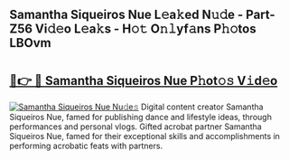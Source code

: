 ## Samantha Siqueiros Nue L𝚎a𝚔ed N𝚞𝚍e - Part-Z56 Vi𝚍𝚎o L𝚎a𝚔s - H𝚘𝚝 O𝚗𝚕yf𝚊ns P𝚑𝚘tos LBOvm

# <h2><a href="http://kf5qhoq.oniu.top/?m=Samantha+Siqueiros+Nue">🔗👉 🔴 Samantha Siqueiros Nue P𝚑ot𝚘𝚜 V𝚒d𝚎o</a></h2>

[![Samantha Siqueiros Nue Nu𝚍e𝚜](https://i.imgur.com/0qMVB7G.gif)](http://kf5qhoq.oniu.top/?m=Samantha+Siqueiros+Nue)
Digital content creator Samantha Siqueiros Nue, famed for publishing dance and lifestyle ideas, through performances and personal vlogs. Gifted acrobat partner Samantha Siqueiros Nue, famed for their exceptional skills and accomplishments in performing acrobatic feats with partners.  
